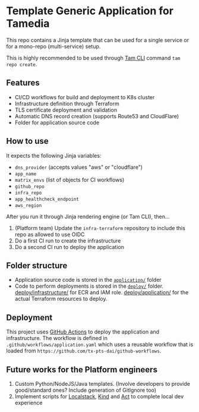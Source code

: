 # Template Generic Application for Tamedia

This repo contains a Jinja template that can be used for a single service or for a mono-repo (multi-service) setup.

This is highly recommended to be used through [Tam CLI](https://github.com/DND-IT/tam-cli) command `tam repo create`.

## Features

- CI/CD workflows for build and deployment to K8s cluster
- Infrastructure definition through Terraform
- TLS certificate deployment and validation
- Automatic DNS record creation (supports Route53 and CloudFlare)
- Folder for application source code

## How to use

It expects the following Jinja variables:

- `dns_provider` (accepts values "aws" or "cloudflare")
- `app_name`
- `matrix_envs` (list of objects for CI workflows)
- `github_repo`
- `infra_repo`
- `app_healthcheck_endpoint`
- `aws_region`

After you run it through Jinja rendering engine (or Tam CLI), then...

1. (Platform team) Update the `infra-terraform` repository to include this repo as allowed to use OIDC
1. Do a first CI run to create the infrastructure
1. Do a second CI run to deploy the application

## Folder structure

- Application source code is stored in the [`application/`](./application/) folder
- Code to perform deployments is stored in the [`deploy/`](./deploy/) folder. [deploy/infrastructure/](./deploy/infrastructure/) for ECR and IAM role. [deploy/application/](./deploy/application/) for the actual Terraform resources to deploy.

## Deployment

This project uses [GitHub Actions](https://docs.github.com/en/actions) to deploy the application and infrastructure. The workflow is defined in `.github/workflows/application.yaml` which uses a reusable workflow that is loaded from `https://github.com/tx-pts-dai/github-workflows`.

## Future works for the Platform engineers

1. Custom Python/NodeJS/Java templates. (Involve developers to provide good/standard ones? Include generation of GitIgnore too)
1. Implement scripts for [Localstack](https://www.localstack.cloud/), [Kind](https://kind.sigs.k8s.io/) and [Act](https://github.com/nektos/act) to complete local dev experience
